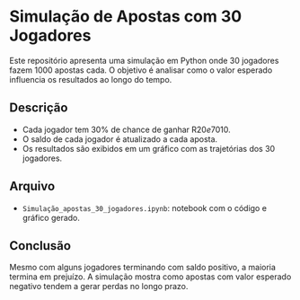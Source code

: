 # Simulação de Apostas com 30 Jogadores

Este repositório apresenta uma simulação em Python onde 30 jogadores fazem 1000 apostas cada. O objetivo é analisar como o valor esperado influencia os resultados ao longo do tempo.

## Descrição

- Cada jogador tem 30% de chance de ganhar R$20 e 70% de perder R$10.
- O saldo de cada jogador é atualizado a cada aposta.
- Os resultados são exibidos em um gráfico com as trajetórias dos 30 jogadores.

## Arquivo

- `Simulação_apostas_30_jogadores.ipynb`: notebook com o código e gráfico gerado.

## Conclusão

Mesmo com alguns jogadores terminando com saldo positivo, a maioria termina em prejuízo. A simulação mostra como apostas com valor esperado negativo tendem a gerar perdas no longo prazo.
